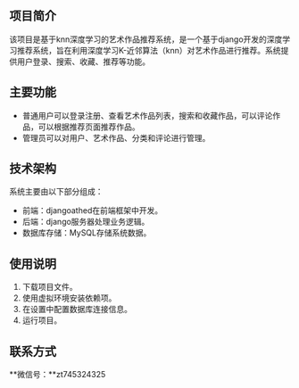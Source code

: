 ## 项目简介

该项目是基于knn深度学习的艺术作品推荐系统，是一个基于django开发的深度学习推荐系统，旨在利用深度学习K-近邻算法（knn）对艺术作品进行推荐。系统提供用户登录、搜索、收藏、推荐等功能。

## 主要功能

- 普通用户可以登录注册、查看艺术作品列表，搜索和收藏作品，可以评论作品，可以根据推荐页面推荐作品。
- 管理员可以对用户、艺术作品、分类和评论进行管理。


## 技术架构

系统主要由以下部分组成：

- 前端：djangoathed在前端框架中开发。
- 后端：django服务器处理业务逻辑。
- 数据库存储：MySQL存储系统数据。


## 使用说明

1. 下载项目文件。
2. 使用虚拟环境安装依赖项。
3. 在设置中配置数据库连接信息。
4. 运行项目。

## 联系方式

**微信号：**zt745324325